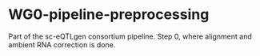 # WG0-pipeline-preprocessing
Part of the sc-eQTLgen consortium pipeline. Step 0, where alignment and ambient RNA correction is done.
